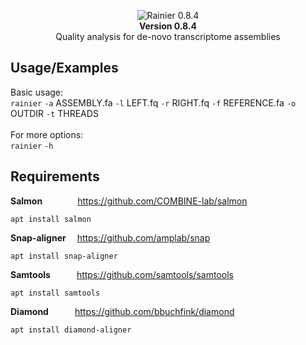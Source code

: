 <p align="center">
<picture><img src="https://i.imgur.com/VFs6brQ.png"
     alt="Rainier 0.8.4"/><br></picture>
<b>Version 0.8.4</b><br>
Quality analysis for de-novo transcriptome assemblies</p>

## Usage/Examples
Basic usage:<br>
<code>rainier</code> <code>-a</code> ASSEMBLY.fa <code>-l</code> LEFT.fq <code>-r</code> RIGHT.fq <code>-f</code> REFERENCE.fa <code>-o</code> OUTDIR <code>-t</code> THREADS<br><br>
For more options:<br>
<code>rainier</code> <code>-h</code>

## Requirements
<b>Salmon</b>&emsp;&emsp;&emsp;&emsp;https://github.com/COMBINE-lab/salmon<br>
```
apt install salmon
```
<b>Snap-aligner</b>&emsp;&nbsp;https://github.com/amplab/snap<br>
```
apt install snap-aligner
```
<b>Samtools</b>&emsp;&emsp;&emsp;https://github.com/samtools/samtools<br>
```
apt install samtools
```
<b>Diamond</b>&emsp;&emsp;&emsp;https://github.com/bbuchfink/diamond
```
apt install diamond-aligner
```
